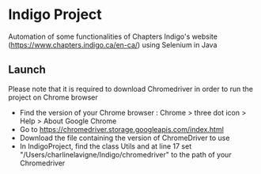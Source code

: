 # Indigo Project
Automation of some functionalities of Chapters Indigo's website (https://www.chapters.indigo.ca/en-ca/) using Selenium in Java

## Launch
Please note that it is required to download Chromedriver in order to run the project on Chrome browser

- Find the version of your Chrome browser : Chrome > three dot icon > Help > About Google Chrome
- Go to https://chromedriver.storage.googleapis.com/index.html 
- Download the file containing the version of ChromeDriver to use
- In IndigoProject, find the class Utils and at line 17 set "/Users/charlinelavigne/Indigo/chromedriver" to the path of your Chromedriver
